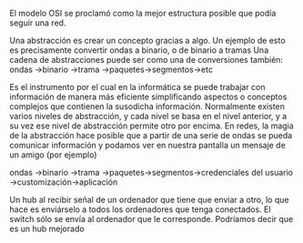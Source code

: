 El modelo OSI se proclamó como la mejor estructura posible que podía seguir una red. 

Una abstracción es crear un concepto gracias a algo. Un ejemplo de esto es precisamente convertir ondas a binario, o de binario a tramas
Una cadena de abstracciones puede ser como una de conversiones también: 
ondas →binario →trama →paquetes→segmentos→etc

Es el instrumento por el cual en la informática se puede trabajar con información de manera más eficiente simplificando aspectos o conceptos complejos que contienen la susodicha información. Normalmente existen varios niveles de abstracción, y cada nivel se basa en el nivel anterior, y a su vez ese nivel de abstracción permite otro por encima. En redes, la magia de la abstracción hace posible que a partir de una serie de ondas se pueda comunicar información y podamos ver en nuestra pantalla un mensaje de un amigo (por ejemplo)

ondas →binario →trama →paquetes→segmentos→credenciales del usuario →customización→aplicación

Un hub al recibir señal de un ordenador que tiene que enviar a otro, lo que hace es enviárselo a todos los ordenadores que tenga conectados. El switch sólo se envía al ordenador que le corresponde. Podríamos decir que es un hub mejorado